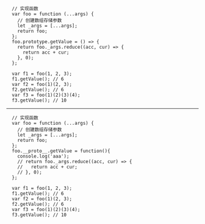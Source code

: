       // 实现函数
      var foo = function (...args) {
        // 创建数组存储参数
        let _args = [...args];
        return foo;
      };
      foo.prototype.getValue = () => {
        return foo._args.reduce((acc, cur) => {
          return acc + cur;
        }, 0);
      };

      var f1 = foo(1, 2, 3);
      f1.getValue(); // 6
      var f2 = foo(1)(2, 3);
      f2.getValue(); // 6
      var f3 = foo(1)(2)(3)(4);
      f3.getValue(); // 10

---
      // 实现函数
      var foo = function (...args) {
        // 创建数组存储参数
        let _args = [...args];
        return foo;
      };
      foo.__proto__.getValue = function(){
        console.log('aaa');
        // return foo._args.reduce((acc, cur) => {
        //   return acc + cur;
        // }, 0);
      };

      var f1 = foo(1, 2, 3);
      f1.getValue(); // 6
      var f2 = foo(1)(2, 3);
      f2.getValue(); // 6
      var f3 = foo(1)(2)(3)(4);
      f3.getValue(); // 10
